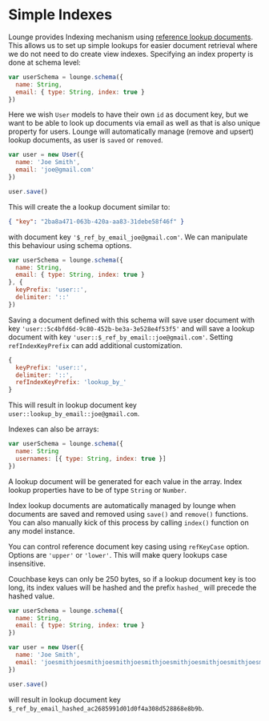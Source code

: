 # Simple Indexes

Lounge provides Indexing mechanism using [reference lookup documents](http://docs.couchbase.com/developer/dev-guide-3.0/lookups.html).
This allows us to set up simple lookups for easier document retrieval where we do not need to do create view
indexes. Specifying an index property is done at schema level:

```js
var userSchema = lounge.schema({
  name: String,
  email: { type: String, index: true }
})
```

Here we wish `User` models to have their own `id` as document key, but we want to be able to look up documents via email
as well as that is also unique property for users. Lounge will automatically manage (remove and upsert) lookup documents,
as user is `saved` or `removed`.

```js
var user = new User({
  name: 'Joe Smith',
  email: 'joe@gmail.com'
})

user.save()
```

This will create the a lookup document similar to:

```json
{ "key": "2ba8a471-063b-420a-aa83-31debe58f46f" }
```

with document key `'$_ref_by_email_joe@gmail.com'`. We can manipulate this behaviour using schema options.

```js
var userSchema = lounge.schema({
  name: String,
  email: { type: String, index: true }
}, {
  keyPrefix: 'user::',
  delimiter: '::'
})
```

Saving a document defined with this schema will save user document with key `'user::5c4bfd6d-9c80-452b-be3a-3e528e4f53f5'`
and will save a lookup document with key `'user::$_ref_by_email::joe@gmail.com'`. Setting `refIndexKeyPrefix` can add
additional customization.

```js
{
  keyPrefix: 'user::',
  delimiter: '::',
  refIndexKeyPrefix: 'lookup_by_'
}
```
This will result in lookup document key `user::lookup_by_email::joe@gmail.com`.

Indexes can also be arrays:

```js
var userSchema = lounge.schema({
  name: String
  usernames: [{ type: String, index: true }]
})
```

A lookup document will be generated for each value in the array. Index lookup properties have to be of type `String` or
`Number`.

Index lookup documents are automatically managed by lounge when documents are saved and removed using `save()` and
`remove()` functions. You can also manually kick of this process by calling `index()` function on any model instance.

You can control reference document key casing using `refKeyCase` option. Options are `'upper'` or `'lower'`.
This will make query lookups case insensitive.


Couchbase keys can only be 250 bytes, so if a lookup document key is too long, its index values will be hashed and the prefix `hashed_` will precede the hashed value.

```js
var userSchema = lounge.schema({
  name: String,
  email: { type: String, index: true }
})

var user = new User({
  name: 'Joe Smith',
  email: 'joesmithjoesmithjoesmithjoesmithjoesmithjoesmithjoesmithjoesmithjoesmithjoesmithjoesmithjoesmithjoesmithjoesmithjoesmithjoesmithjoesmithjoesmithjoesmithjoesmithjoesmithjoesmithjoesmithjoesmithjoesmithjoesmithjoesmithjoesmithjoesmithjoesmithjoesmithjoesmith@gmail.com'
})

user.save()
```

will result in lookup document key `$_ref_by_email_hashed_ac2685991d01d0f4a308d528868e8b9b`.
